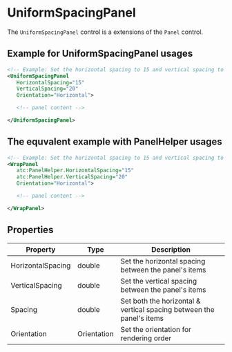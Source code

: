 # UniformSpacingPanel

The `UniformSpacingPanel` control is a extensions of the `Panel` control.

## Example for UniformSpacingPanel usages

```xml
<!-- Example: Set the horizontal spacing to 15 and vertical spacing to 20. -->
<UniformSpacingPanel
   HorizontalSpacing="15"
   VerticalSpacing="20"
   Orientation="Horizontal">

   <!-- panel content -->

</UniformSpacingPanel>
```

## The equvalent example with PanelHelper usages

```xml
<!-- Example: Set the horizontal spacing to 15 and vertical spacing to 20. -->
<WrapPanel
   atc:PanelHelper.HorizontalSpacing="15"
   atc:PanelHelper.VerticalSpacing="20"
   Orientation="Horizontal">

   <!-- panel content -->

</WrapPanel>
```


## Properties

| Property          | Type        | Description                                                           |
|-------------------|-------------|-----------------------------------------------------------------------|
| HorizontalSpacing | double      | Set the horizontal spacing between the panel's items                  |
| VerticalSpacing   | double      | Set the vertical spacing between the panel's items                    |
| Spacing           | double      | Set both the  horizontal & vertical spacing between the panel's items |
| Orientation       | Orientation | Set the orientation for rendering order                               |
